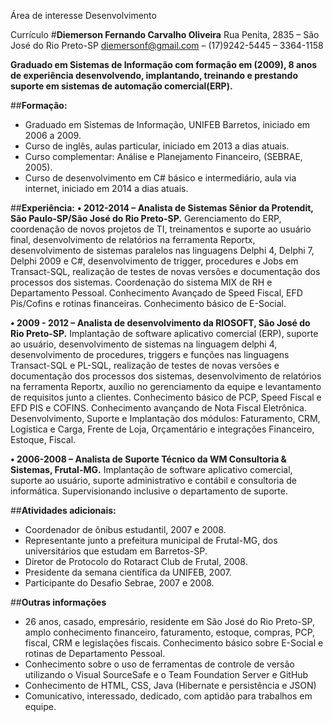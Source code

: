 Área de interesse
Desenvolvimento

Currículo
#**Diemerson Fernando Carvalho Oliveira**
Rua Penita, 2835 – São José do Rio Preto-SP	diemersonf@gmail.com – (17)9242-5445 – 3364-1158

**Graduado em Sistemas de Informação com formação em (2009), 8 anos de experiência desenvolvendo, implantando, treinando e prestando suporte em sistemas de automação comercial(ERP).**

##**Formação:** 	
*	Graduado em Sistemas de Informação, UNIFEB Barretos, iniciado em 2006 a 2009. 
*	Curso de inglês, aulas particular, iniciado em 2013 a dias atuais.
*	Curso complementar: Análise e Planejamento Financeiro, (SEBRAE, 2005).
*	Curso de desenvolvimento em C# básico e intermediário, aula via internet, iniciado em 2014 a dias atuais.

	
##**Experiência:**
**•	2012-2014 – Analista de Sistemas Sênior da Protendit, São Paulo-SP/São José do Rio Preto-SP.** Gerenciamento do ERP, coordenação de novos projetos de TI, treinamentos e suporte ao usuário final, desenvolvimento de relatórios na ferramenta Reportx, desenvolvimento de sistemas paralelos nas linguagens Delphi 4, Delphi 7, Delphi 2009 e C#, desenvolvimento de trigger, procedures e Jobs em Transact-SQL, realização de testes de novas versões e documentação dos processos dos sistemas. Coordenação do sistema MIX de RH e Departamento Pessoal. Conhecimento Avançado de Speed Fiscal, EFD Pis/Cofins e rotinas financeiras. Conhecimento básico de E-Social. 

**•	2009 - 2012 – Analista de desenvolvimento da RIOSOFT, São José do Rio Preto-SP.** Implantação de software aplicativo comercial (ERP), suporte ao usuário, desenvolvimento de sistemas na linguagem delphi 4, desenvolvimento de procedures, triggers e funções nas linguagens Transact-SQL e PL-SQL, realização de testes de novas versões e documentação dos processos dos sistemas, desenvolvimento de relatórios na ferramenta Reportx, auxílio no gerenciamento da equipe e levantamento de requisitos junto a clientes. Conhecimento básico de PCP, Speed Fiscal e EFD PIS e COFINS. Conhecimento avançando de Nota Fiscal Eletrônica. Desenvolvimento, Suporte e Implantação dos módulos: Faturamento, CRM, Logística e Carga, Frente de Loja, Orçamentário e integrações Financeiro, Estoque, Fiscal.

**•	2006-2008 – Analista de Suporte Técnico da WM Consultoria & Sistemas, Frutal-MG.** Implantação de software aplicativo comercial, suporte ao usuário, suporte administrativo e contábil e consultoria de informática. Supervisionando inclusive o departamento de suporte. 

##**Atividades adicionais:**
*	Coordenador de ônibus estudantil, 2007 e 2008. 
*	Representante junto a prefeitura municipal de Frutal-MG, dos universitários que estudam em Barretos-SP.
*	Diretor de Protocolo do Rotaract Club de Frutal, 2008.
*	Presidente da semana científica da UNIFEB, 2007. 
*	Participante do Desafio Sebrae, 2007 e 2008.
	
##**Outras informações** 	
*	26 anos, casado, empresário, residente em São José do Rio Preto-SP, amplo conhecimento financeiro, faturamento, estoque, compras, PCP, fiscal, CRM e legislações fiscais. Conhecimento básico sobre E-Social e rotinas de Departamento Pessoal. 
*	Conhecimento sobre o uso de ferramentas de controle de versão utilizando o Visual SourceSafe e o Team Foundation Server e GitHub
*	Conhecimento de HTML, CSS, Java (Hibernate e persistência e JSON)
*	Comunicativo, interessado, dedicado, com aptidão para trabalhos em equipe.
